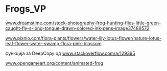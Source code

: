 # Frogs_VP

www.dreamstime.com/stock-photography-frog-hunting-flies-little-green-caught-fly-s-long-tongue-drawn-colored-ink-pens-image37489572

www.pixnio.com/flora-plants/flowers/water-lily-lotus-flower/nature-lotus-leaf-flower-water-swamp-flora-pink-blossom

функција за DeepCopy од www.stackoverflow.com/a/129395

www.opengameart.org/content/animated-frog

